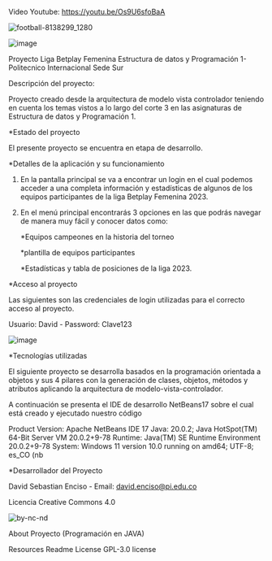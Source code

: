    Video Youtube: https://youtu.be/Os9U6sfoBaA


   


![football-8138299_1280](https://github.com/davidatian/ProyectoLigaFemDataPro/assets/113490906/3111381f-1925-4c60-85c8-98ecbbeac3e8)

  ![image](https://github.com/davidatian/ProyectoLigaFemDataPro/assets/113490906/a5305a6f-6c10-45e0-80c0-bfa0995e9e4f)



Proyecto Liga Betplay Femenina Estructura de datos y Programación 1- Politecnico Internacional Sede Sur

Descripción del proyecto:

Proyecto creado desde la arquitectura de modelo vista controlador teniendo en cuenta los temas vistos a lo largo del corte 3 en las asignaturas de Estructura de datos y Programación 1.

*Estado del proyecto

El presente proyecto se encuentra en etapa de desarrollo.

*Detalles de la aplicación y su funcionamiento

1. En la pantalla principal se va a encontrar un login en el cual podemos acceder a una completa información y estadísticas de algunos de los equipos participantes de la liga Betplay Femenina 2023.
2. En el menú principal encontrarás 3 opciones en las que podrás navegar de manera muy fácil y conocer datos como:

   *Equipos campeones en la historia del torneo
 
   *plantilla de equipos participantes
 
   *Estadísticas y tabla de posiciones de la liga 2023.

*Acceso al proyecto

Las siguientes son las credenciales de login utilizadas para el correcto acceso al proyecto.

Usuario: David - Password: Clave123

![image](https://github.com/davidatian/ProyectoLigaFemDataPro/assets/113490906/1af64236-40e6-4582-8c4d-98f6cb1ff7e3)




*Tecnologías utilizadas

El siguiente proyecto se desarrolla basados en la programación orientada a objetos y sus 4 pilares con la generación de clases, objetos, métodos y atributos aplicando la arquitectura de modelo-vista-controlador. 

A continuación se presenta el IDE de desarrollo NetBeans17 sobre el cual está creado y ejecutado nuestro código

Product Version: Apache NetBeans IDE 17 Java: 20.0.2; Java HotSpot(TM) 64-Bit Server VM 20.0.2+9-78 Runtime: Java(TM) SE Runtime Environment 20.0.2+9-78 System: Windows 11 version 10.0 running on amd64; UTF-8; es_CO (nb

*Desarrollador del Proyecto

David Sebastian Enciso - Email: david.enciso@pi.edu.co

Licencia
Creative Commons 4.0

![by-nc-nd](https://github.com/davidatian/ProyectoLigaFemDataPro/assets/113490906/3bfdfc5f-78c2-491e-bbf1-e4db3c56b550)


About
Proyecto (Programación en JAVA)

Resources
 Readme
License
 GPL-3.0 license


